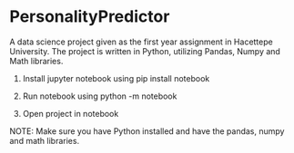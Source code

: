 # PersonalityPredictor
A data science project given as the first year assignment in Hacettepe University. The project is written in Python, utilizing Pandas, Numpy and Math libraries.

1) Install jupyter notebook using
pip install notebook

2) Run notebook using
python -m notebook

3) Open project in notebook

NOTE: Make sure you have Python installed and have the pandas, numpy and math libraries.

